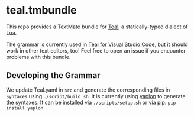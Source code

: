 # teal.tmbundle

This repo provides a TextMate bundle for [Teal](https://github.com/teal-language/tl), a statically-typed dialect of Lua.

The grammar is currently used in [Teal for Visual Studio Code](https://github.com/teal-language/vscode-teal), but it should work in other text editors, too! Feel free to open an issue if you encounter problems with this bundle.


## Developing the Grammar
We update Teal.yaml in `src` and generate the corresponding files in `Syntaxes` using `./script/build.sh`. It is currently using [yaplon](https://github.com/twardoch/yaplon) to generate the syntaxes. It can be installed via `./scripts/setup.sh` or via pip: `pip install yaplon`
